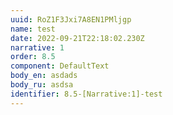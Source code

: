 ```yaml
---
uuid: RoZ1F3Jxi7A8EN1PMljgp
name: test
date: 2022-09-21T22:18:02.230Z
narrative: 1
order: 8.5
component: DefaultText
body_en: a﻿sdads
body_ru: a﻿sdsa
identifier: 8.5-[Narrative:1]-test
---
```


